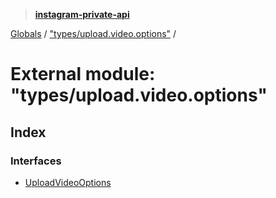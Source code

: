 > **[instagram-private-api](../README.md)**

[Globals](../globals.md) / ["types/upload.video.options"](_types_upload_video_options_.md) /

# External module: "types/upload.video.options"

## Index

### Interfaces

* [UploadVideoOptions](../interfaces/_types_upload_video_options_.uploadvideooptions.md)